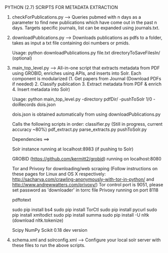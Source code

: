 PYTHON (2.7) SCRIPTS FOR METADATA EXTRACTION

1. checkForPublications.py --> Queries pubmed with n days as a parameter to find new publications which have come out in the past n days. Targets specific journals, list can be expanded using journals.txt.

2. downloadPublications.py --> Downloads publications as pdfs to a folder, takes as input a txt file containing doi numbers or pmids.

	Usage: python downloadPublications.py file.txt directoryToSaveFilesIn/ (optional)

3. main_top_level.py --> All-in-one script that extracts metadata from PDF using GROBID, enriches using APIs, and inserts into Solr. Each component is modularized (1. Get papers from Journal (Download PDFs if needed) 2. Classify publication 3. Extract metadata from PDF & enrich 4. Insert metadata into Solr)

	Usage: python main_top_level.py -directory pdfDir/ -pushToSolr 1/0 -doiRecords dois.json

	dois.json is obtained automatically from using downloadPublications.py
	
	Calls the following scripts in order:
	classifier.py (Still in progress, current accuracy ~80%)
	pdf_extract.py
	parse_extracts.py
	pushToSolr.py

	Dependencies ==>

	Solr instance running at localhost:8983 (if pushing to Solr)

	GROBID (https://github.com/kermitt2/grobid) running on localhost:8080

	Tor and Privoxy for downloading/web scraping (Follow instructions on these pages for Linux and OS X respectively:
	http://sacharya.com/crawling-anonymously-with-tor-in-python/ and http://www.andrewwatters.com/privoxy/)
	Tor control port is 9051, please set password as 'downloader' in torrc file
	Privoxy running on port 8118

	pdftotext

	sudo pip install bs4
	sudo pip install TorCtl
	sudo pip install pycurl
	sudo pip install xmltodict
	sudo pip install summa
	sudo pip install -U nltk (download nltk.tokenize)

	Scipy
	NumPy
	Scikit 0.18 dev version

4. schema.xml and solrconfig.xml --> Configure your local solr server with these files to run the above scripts.

